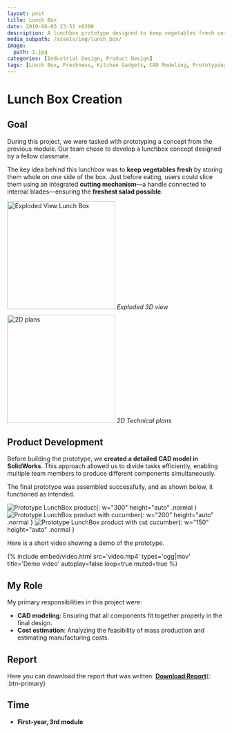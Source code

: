 ```yaml
---
layout: post
title: Lunch Box
date: 2019-06-03 23:51 +0200
description: A lunchbox prototype designed to keep vegetables fresh until consumption.
media_subpath: /assets/img/lunch_box/
image:
  path: 1.jpg
categories: [Industrial Design, Product Design]
tags: [Lunch Box, Freshness, Kitchen Gadgets, CAD Modeling, Prototyping, 3D Design, Cost Estimation]
---
```


# Lunch Box Creation

## Goal  
During this project, we were tasked with prototyping a concept from the previous module. Our team chose to develop a lunchbox concept designed by a fellow classmate.  

The key idea behind this lunchbox was to **keep vegetables fresh** by storing them whole on one side of the box. Just before eating, users could slice them using an integrated **cutting mechanism**—a handle connected to internal blades—ensuring the **freshest salad possible**.


<div style="display: flex; gap: 10px; flex-wrap: wrap;">
    <figure style="margin: 0;">
    <img src="2.png" alt="Exploded View Lunch Box" style="height: 250px; width:auto;">
    <em>Exploded 3D view</em>
  </figure>
  <figure style="margin: 0;">
    <img src="1.jpg" alt="2D plans" style="height: 250px; width:auto;">
    <em>2D Technical plans</em>
  </figure>
</div>


## Product Development  
Before building the prototype, we **created a detailed CAD model in SolidWorks**. This approach allowed us to divide tasks efficiently, enabling multiple team members to produce different components simultaneously.  

The final prototype was assembled successfully, and as shown below, it functioned as intended.  


![Prototype LunchBox product](3.jpeg){: w="300" height="auto" .normal }
![Prototype LunchBox product with cucumber](4.jpeg){: w="200" height="auto" .normal }
![Prototype LunchBox product with cut cucumber](5.jpeg){: w="150" height="auto" .normal }


Here is a short video showing a demo of the prototype.

{%
  include embed/video.html
  src='video.mp4'
  types='ogg|mov'
  title='Demo video'
  autoplay=false
  loop=true
  muted=true
%}

## My Role  
My primary responsibilities in this project were:  
- **CAD modeling**: Ensuring that all components fit together properly in the final design.  
- **Cost estimation**: Analyzing the feasibility of mass production and estimating manufacturing costs.  

## Report
Here you can download the report that was written:
[**Download Report**](/assets/img/lunch_box/Report_Redacted.pdf){: .btn-primary}


## Time  
- **First-year, 3rd module**  

